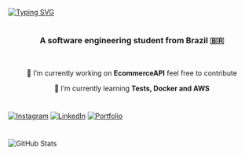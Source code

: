 [![Typing SVG](https://readme-typing-svg.demolab.com?font=JetBrains+Mono&size=32&duration=4000&pause=1000&color=3CAEEB&center=true&vCenter=true&width=435&lines=Gustavo+Guimar%C3%A3es+Lins)](https://git.io/typing-svg)

#

<h3 align="center">A software engineering student from Brazil 🇧🇷</h3>

<br/>

<div align="center">
 
 🔭 I’m currently working on **EcommerceAPI** feel free to contribute
 
 🌱 I’m currently learning **Tests, Docker and AWS**

 </div>

# 

[![Instagram](https://img.shields.io/badge/-Instagram-000?style=for-the-badge&logo=instagram&logoColor=3CAEEB)](https://www.instagram.com/1gustavolins/) [![LinkedIn](https://img.shields.io/badge/LinkedIn-000?style=for-the-badge&logo=linkedin&logoColor=3CAEEB)](https://www.linkedin.com/in/gustavoglins/) [![Portfolio](https://img.shields.io/badge/Portfolio-000?style=for-the-badge&logo=todoist&logoColor=3CAEEB)](https://seulink.com)
 
# 

![GitHub Stats](https://github-readme-stats.vercel.app/api?username=GustavoGLins&theme=default&bg_color=000&border_color=3CAEEB&show_icons=true&icon_color=3CAEEB&title_color=FFF&text_color=FFF&)
